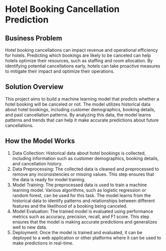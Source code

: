 # **Hotel Booking Cancellation Prediction**

## Business Problem

Hotel booking cancellations can impact revenue and operational efficiency for hotels. Predicting which bookings are likely to be canceled can help hotels optimize their resources, such as staffing and room allocation. By identifying potential cancellations early, hotels can take proactive measures to mitigate their impact and optimize their operations.

## Solution Overview

This project aims to build a machine learning model that predicts whether a hotel booking will be canceled or not. The model utilizes historical data about hotel bookings, including customer demographics, booking details, and past cancellation patterns. By analyzing this data, the model learns patterns and trends that can help it make accurate predictions about future cancellations.

## How the Model Works
1. Data Collection: Historical data about hotel bookings is collected, including information such as customer demographics, booking details, and cancellation history.
2. Data Preprocessing: The collected data is cleaned and preprocessed to remove any inconsistencies or missing values. This step ensures that the data is ready for model training.
3. Model Training: The preprocessed data is used to train a machine learning model. Various algorithms, such as logistic regression or random forest, can be used for this task. The model learns from the historical data to identify patterns and relationships between different features and the likelihood of a booking being canceled.
4. Model Evaluation: The trained model is evaluated using performance metrics such as accuracy, precision, recall, and F1 score. This step ensures that the model is making accurate predictions and generalizes well to new data.
5. Deployment: Once the model is trained and evaluated, it can be deployed to a web application or other platforms where it can be used to make predictions in real-time.
